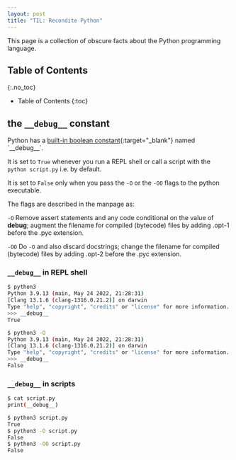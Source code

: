 ```yaml
---
layout: post
title: "TIL: Recondite Python"
---
```


This page is a collection of obscure facts about the Python programming language.

## Table of Contents
{:.no_toc}

* Table of Contents
{:toc}

## the `__debug__` constant

Python has a [built-in boolean constant](https://docs.python.org/3/library/constants.html#debug__){:target="_blank"}
named `__debug__`.

It is set to `True` whenever you run a REPL shell or call a script with the
`python script.py` i.e. by default.

It is set to `False` only when you pass the `-O` or the `-OO` flags to the python executable.

The flags are described in the manpage as:

`-O` Remove assert statements and any code conditional on the value of __debug__;
augment the filename for compiled (bytecode) files by adding .opt-1 before the .pyc
extension.

`-OO` Do `-O` and also discard docstrings; change the filename for compiled
(bytecode) files by adding .opt-2 before the .pyc extension.

### `__debug__` in REPL shell

```bash
$ python3
Python 3.9.13 (main, May 24 2022, 21:28:31)
[Clang 13.1.6 (clang-1316.0.21.2)] on darwin
Type "help", "copyright", "credits" or "license" for more information.
>>> __debug__
True

```

```bash
$ python3 -O
Python 3.9.13 (main, May 24 2022, 21:28:31)
[Clang 13.1.6 (clang-1316.0.21.2)] on darwin
Type "help", "copyright", "credits" or "license" for more information.
>>> __debug__
False

```

### `__debug__` in scripts

```bash
$ cat script.py
print(__debug__)

$ python3 script.py
True
$ python3 -O script.py
False
$ python3 -OO script.py
False
```